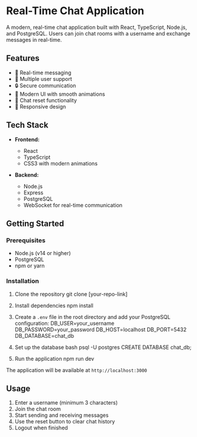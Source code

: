 # Real-Time Chat Application

A modern, real-time chat application built with React, TypeScript, Node.js, and PostgreSQL. Users can join chat rooms with a username and exchange messages in real-time.

## Features

- 🚀 Real-time messaging
- 👥 Multiple user support
- 🔒 Secure communication
- 💫 Modern UI with smooth animations
- 🔄 Chat reset functionality
- 📱 Responsive design

## Tech Stack

- **Frontend:**
  - React
  - TypeScript
  - CSS3 with modern animations

- **Backend:**
  - Node.js
  - Express
  - PostgreSQL
  - WebSocket for real-time communication

## Getting Started

### Prerequisites

- Node.js (v14 or higher)
- PostgreSQL
- npm or yarn

### Installation

1. Clone the repository
  git clone [your-repo-link]

2. Install dependencies
  npm install

3. Create a `.env` file in the root directory and add your PostgreSQL configuration:
  DB_USER=your_username
  DB_PASSWORD=your_password
  DB_HOST=localhost
  DB_PORT=5432
  DB_DATABASE=chat_db

4. Set up the database
  bash
  psql -U postgres
  CREATE DATABASE chat_db;

5. Run the application
  npm run dev


The application will be available at `http://localhost:3000`

## Usage

1. Enter a username (minimum 3 characters)
2. Join the chat room
3. Start sending and receiving messages
4. Use the reset button to clear chat history
5. Logout when finished

